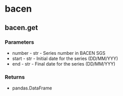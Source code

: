 # bacen

## bacen.get

### Parameters
- number - str - Series number in BACEN SGS
- start - str - Initial date for the series (DD/MM/YYY)
- end - str - Final date for the series (DD/MM/YYY)
### Returns
- pandas.DataFrame
